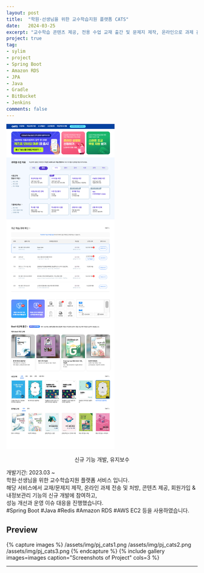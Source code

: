 ```yaml
---
layout: post
title:  "학원·선생님을 위한 교수학습지원 플랫폼 CATS"
date:   2024-03-25
excerpt: "교수학습 콘텐츠 제공, 전용 수업 교재 출간 및 문제지 제작, 온라인으로 과제 관리 기능 등을 포함한 학습 지도 지원 서비스"
project: true
tag:
- sylim 
- project
- Spring Boot
- Amazon RDS
- JPA
- Java
- Gradle
- BitBucket
- Jenkins
comments: false
---
```


![Moon Homepage](/assets/img/pj_cats.png)    
    
<center>신규 기능 개발, 유지보수</center>
     
개발기간: 2023.03 ~ <br>
학원·선생님을 위한 교수학습지원 플랫폼 서비스 입니다.<br>
해당 서비스에서 교재/문제지 제작, 온라인 과제 전송 및 처방, 콘텐츠 제공, 회원가입 & 내정보관리 기능의 신규 개발에 참여하고,<br>
성능 개선과 운영 이슈 대응을 진행했습니다.<br>
#Spring Boot #Java #Redis #Amazon RDS #AWS EC2 등을 사용하였습니다.

## Preview

{% capture images %}
	/assets/img/pj_cats1.png
	/assets/img/pj_cats2.png
	/assets/img/pj_cats3.png
{% endcapture %}
{% include gallery images=images caption="Screenshots of Project" cols=3 %}

---
